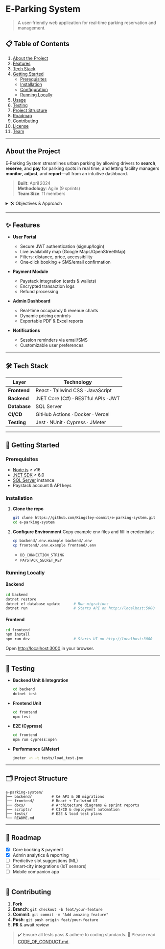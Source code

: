 

# E‑Parking System

> A user‑friendly web application for real‑time parking reservation and management.


## 📋 Table of Contents

1. [About the Project](#about-the-project)  
2. [Features](#features)  
3. [Tech Stack](#tech-stack)  
4. [Getting Started](#getting-started)  
   - [Prerequisites](#prerequisites)  
   - [Installation](#installation)  
   - [Configuration](#configuration)  
   - [Running Locally](#running-locally)  
5. [Usage](#usage)  
6. [Testing](#testing)  
7. [Project Structure](#project-structure)  
8. [Roadmap](#roadmap)  
9. [Contributing](#contributing)  
10. [License](#license)  
11. [Team](#team)

---

## About the Project

E‑Parking System streamlines urban parking by allowing drivers to **search**, **reserve**, and **pay** for parking spots in real time, and letting facility managers **monitor**, **adjust**, and **report**—all from an intuitive dashboard.

> **Built**: April 2024  
> **Methodology**: Agile (9 sprints)  
> **Team Size**: 11 members  

<details>
  <summary>🛠️ Objectives & Approach</summary>

  1. **Seamless UX**  
     - Mobile‑first, WCAG‑compliant  
     - Instant slot search with map integration  

  2. **Agile Delivery**  
     - Sprint planning, daily stand‑ups, retrospectives  
     - Test‑Driven Development & CI/CD pipelines  

  3. **Scalability & Quality**  
     - Microservices‑friendly architecture  
     - Automated blue/green deployments  
     - Unit, integration, E2E, and performance testing  
</details>

---

## ✨ Features

- **User Portal**  
  - Secure JWT authentication (signup/login)  
  - Live availability map (Google Maps/OpenStreetMap)  
  - Filters: distance, price, accessibility  
  - One‑click booking + SMS/email confirmation  

- **Payment Module**  
  - Paystack integration (cards & wallets)  
  - Encrypted transaction logs  
  - Refund processing  

- **Admin Dashboard**  
  - Real‑time occupancy & revenue charts  
  - Dynamic pricing controls  
  - Exportable PDF & Excel reports  

- **Notifications**  
  - Session reminders via email/SMS  
  - Customizable user preferences  

---

## 🛠 Tech Stack

| Layer         | Technology                              |
| ------------- | --------------------------------------- |
| **Frontend**  | React · Tailwind CSS · JavaScript       |
| **Backend**   | .NET Core (C#) · RESTful APIs · JWT     |
| **Database**  | SQL Server                              |
| **CI/CD**     | GitHub Actions · Docker · Vercel        |
| **Testing**   | Jest · NUnit · Cypress · JMeter         |

---

## 🚀 Getting Started

### Prerequisites

- [Node.js](https://nodejs.org/) ≥ v16  
- [.NET SDK](https://dotnet.microsoft.com/) ≥ 6.0  
- [SQL Server](https://www.microsoft.com/sql-server) instance  
- Paystack account & API keys  

### Installation

1. **Clone the repo**  
   ```bash
   git clone https://github.com/Kingsley-commit/e-parking-system.git
   cd e-parking-system
2. **Configure Environment**
   Copy example env files and fill in credentials:

   ```bash
   cp backend/.env.example backend/.env
   cp frontend/.env.example frontend/.env
   ```

   * `DB_CONNECTION_STRING`
   * `PAYSTACK_SECRET_KEY`

### Running Locally

#### Backend

```bash
cd backend
dotnet restore
dotnet ef database update      # Run migrations
dotnet run                     # Starts API on http://localhost:5000
```

#### Frontend

```bash
cd frontend
npm install
npm run dev                    # Starts UI on http://localhost:3000
```

Open [http://localhost:3000](http://localhost:3000) in your browser.

---

## 🧪 Testing

* **Backend Unit & Integration**

  ```bash
  cd backend
  dotnet test
  ```

* **Frontend Unit**

  ```bash
  cd frontend
  npm test
  ```

* **E2E (Cypress)**

  ```bash
  cd frontend
  npm run cypress:open
  ```

* **Performance (JMeter)**

  ```bash
  jmeter -n -t tests/load_test.jmx
  ```

---

## 🗂 Project Structure

```
e-parking-system/
├── backend/         # C# API & DB migrations
├── frontend/        # React + Tailwind UI
├── docs/            # Architecture diagrams & sprint reports
├── scripts/         # CI/CD & deployment automation
├── tests/           # E2E & load test plans
└── README.md
```

---

## 🎯 Roadmap

* [x] Core booking & payment
* [x] Admin analytics & reporting
* [ ] Predictive slot suggestions (ML)
* [ ] Smart‑city integrations (IoT sensors)
* [ ] Mobile companion app

---

## 🤝 Contributing

1. **Fork**
2. **Branch**: `git checkout -b feat/your-feature`
3. **Commit**: `git commit -m "Add amazing feature"`
4. **Push**: `git push origin feat/your-feature`
5. **PR** & await review

> ✔️ Ensure all tests pass & adhere to coding standards.
> 📝 Please read [CODE\_OF\_CONDUCT.md](CODE_OF_CONDUCT.md).


